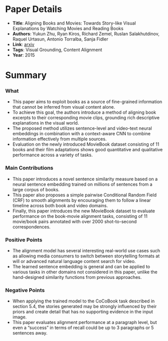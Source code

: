 # Paper Details

* **Title**: 
Aligning Books and Movies: Towards Story-like Visual Explanations by Watching Movies and Reading Books
* **Authors**: Yukun Zhu, Ryan Kiros, Richard Zemel, Ruslan Salakhutdinov, Raquel Urtasun, Antonio Torralba, Sanja Fidler
* **Link**: [arxiv](https://arxiv.org/pdf/1506.06724.pdf)
* **Tags**: Visual Grounding, Content Alignment
* **Year**: 2015

# Summary

### What
* This paper aims to exploit books as a source of fine-grained information that cannot be inferred from visual content alone. 
* To achieve this goal, the authors introduce a method of aligning book excerpts to their corresponding movie clips, grounding rich descriptive explanations in the visual world. 
* The proposed method utilizes sentence-level and video-text neural embeddings in combination with a context-aware CNN to combine information effectively from multiple sources. 
* Evaluation on the newly introduced MovieBook dataset consisting of 11 books and their film adaptations shows good quantitative and qualitative performance across a variety of tasks.


### Main Contributions
* This paper introduces a novel sentence similarity measure based on a neural sentence embedding trained on millions of sentences from a large corpus of books.
* This paper also proposes a simple pairwise Conditional Random Field (CRF) to smooth alignments by encouraging them to follow a linear timeline across both book and video domains.
* Finally, this paper introduces the new MovieBook dataset to evaluate performance on the book-movie alignment tasks, consisting of 11 movie/book pairs annotated with over 2000 shot-to-second correspondences.


### Positive Points
* The alignment model has several interesting real-world use cases such as allowing media consumers to switch between storytelling formats at will or advanced natural language content search for video.
* The learned sentence embedding is general and can be applied to various tasks in other domains not considered in this paper, unlike the hand-designed similarity functions from previous approaches.



### Negative Points
* When applying the trained model to the CoCoBook task described in section 5.4, the stories generated may be strongly influenced by their priors and create detail that has no supporting evidence in the input image.
* This paper evaluates alignment performance at a paragraph level, but even a “success” in terms of recall could be up to 3 paragraphs or 5 sentences away. 










